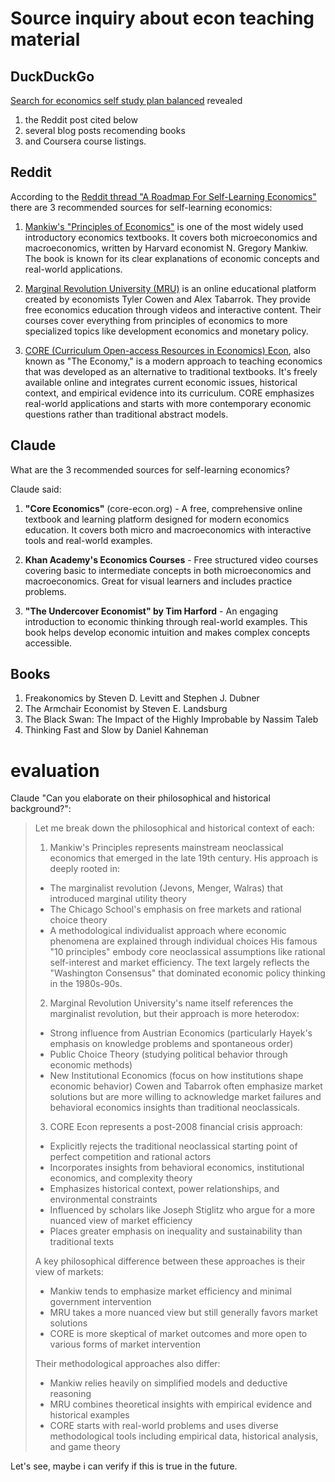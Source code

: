 # Source inquiry about econ teaching material

## DuckDuckGo

[Search for economics self study plan balanced](https://duckduckgo.com/?t=ftsa&q=economics+self+study+plan+balanced&ia=web) revealed 

1. the Reddit post cited below
2. several blog posts recomending books
3. and Coursera course listings.

## Reddit

According to the [Reddit thread "A Roadmap For Self-Learning Economics"](https://www.reddit.com/r/AskEconomics/comments/pdt5nh/a_roadmap_for_selflearning_economics/) there are 3 recommended sources for self-learning economics:

1.  [Mankiw's "Principles of Economics"](https://en.wikipedia.org/wiki/Principles_of_Economics_(Mankiw_book)) is one of the most widely used introductory economics textbooks. It covers both microeconomics and macroeconomics, written by Harvard economist N. Gregory Mankiw. The book is known for its clear explanations of economic concepts and real-world applications.

2.  [Marginal Revolution University (MRU)](https://mru.org/) is an online educational platform created by economists Tyler Cowen and Alex Tabarrok. They provide free economics education through videos and interactive content. Their courses cover everything from principles of economics to more specialized topics like development economics and monetary policy.

3.  [CORE (Curriculum Open-access Resources in Economics) Econ](https://www.core-econ.org/), also known as "The Economy," is a modern approach to teaching economics that was developed as an alternative to traditional textbooks. It's freely available online and integrates current economic issues, historical context, and empirical evidence into its curriculum. CORE emphasizes real-world applications and starts with more contemporary economic questions rather than traditional abstract models.

## Claude

What are the 3 recommended sources for self-learning economics? 

Claude said:

1. **"Core Economics"** (core-econ.org) - A free, comprehensive online textbook and learning platform designed for modern economics education. It covers both micro and macroeconomics with interactive tools and real-world examples.

2. **Khan Academy's Economics Courses** - Free structured video courses covering basic to intermediate concepts in both microeconomics and macroeconomics. Great for visual learners and includes practice problems.

3. **"The Undercover Economist" by Tim Harford** - An engaging introduction to economic thinking through real-world examples. This book helps develop economic intuition and makes complex concepts accessible.

## Books

1. Freakonomics by Steven D. Levitt and Stephen J. Dubner
2. The Armchair Economist by Steven E. Landsburg
3. The Black Swan: The Impact of the Highly Improbable by Nassim Taleb
4. Thinking Fast and Slow by Daniel Kahneman

# evaluation

Claude "Can you elaborate on their philosophical and historical background?": 

> Let me break down the philosophical and historical context of each:
>
> 1. Mankiw's Principles represents mainstream neoclassical economics that emerged in the late 19th century. His approach is deeply rooted in:
> - The marginalist revolution (Jevons, Menger, Walras) that introduced marginal utility theory
> - The Chicago School's emphasis on free markets and rational choice theory
> - A methodological individualist approach where economic phenomena are explained through individual choices
> His famous "10 principles" embody core neoclassical assumptions like rational self-interest and market efficiency. The text largely reflects the "Washington Consensus" that dominated economic policy thinking in the 1980s-90s.
> 
> 2. Marginal Revolution University's name itself references the marginalist revolution, but their approach is more heterodox:
> - Strong influence from Austrian Economics (particularly Hayek's emphasis on knowledge problems and spontaneous order)
> - Public Choice Theory (studying political behavior through economic methods)
> - New Institutional Economics (focus on how institutions shape economic behavior)
> Cowen and Tabarrok often emphasize market solutions but are more willing to acknowledge market failures and behavioral economics insights than traditional neoclassicals.
> 
> 3. CORE Econ represents a post-2008 financial crisis approach:
> - Explicitly rejects the traditional neoclassical starting point of perfect competition and rational actors
> - Incorporates insights from behavioral economics, institutional economics, and complexity theory
> - Emphasizes historical context, power relationships, and environmental constraints
> - Influenced by scholars like Joseph Stiglitz who argue for a more nuanced view of market efficiency
> - Places greater emphasis on inequality and sustainability than traditional texts
> 
> A key philosophical difference between these approaches is their view of markets:
> - Mankiw tends to emphasize market efficiency and minimal government intervention
> - MRU takes a more nuanced view but still generally favors market solutions
> - CORE is more skeptical of market outcomes and more open to various forms of market intervention
> 
> Their methodological approaches also differ:
> - Mankiw relies heavily on simplified models and deductive reasoning
> - MRU combines theoretical insights with empirical evidence and historical examples
> - CORE starts with real-world problems and uses diverse methodological tools including empirical data, historical analysis, and game theory

Let's see, maybe i can verify if this is true in the future.
